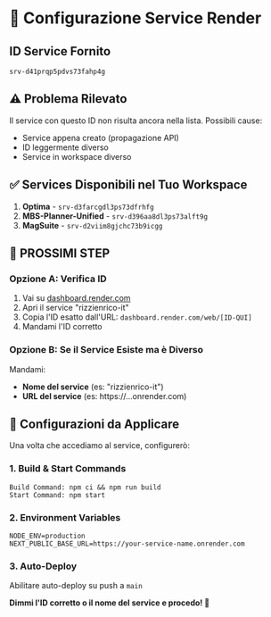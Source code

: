 # 🔧 Configurazione Service Render

## ID Service Fornito
`srv-d41prqp5pdvs73fahp4g`

## ⚠️ Problema Rilevato
Il service con questo ID non risulta ancora nella lista. Possibili cause:
- Service appena creato (propagazione API)
- ID leggermente diverso
- Service in workspace diverso

## ✅ Services Disponibili nel Tuo Workspace
1. **Optima** - `srv-d3farcgdl3ps73dfrhfg`
2. **MBS-Planner-Unified** - `srv-d396aa8dl3ps73alft9g`
3. **MagSuite** - `srv-d2viim8gjchc73b9icgg`

## 🎯 PROSSIMI STEP

### Opzione A: Verifica ID
1. Vai su [dashboard.render.com](https://dashboard.render.com)
2. Apri il service "rizzienrico-it"
3. Copia l'ID esatto dall'URL: `dashboard.render.com/web/[ID-QUI]`
4. Mandami l'ID corretto

### Opzione B: Se il Service Esiste ma è Diverso
Mandami:
- **Nome del service** (es: "rizzienrico-it")
- **URL del service** (es: https://...onrender.com)

## 🔧 Configurazioni da Applicare

Una volta che accediamo al service, configurerò:

### 1. Build & Start Commands
```
Build Command: npm ci && npm run build
Start Command: npm start
```

### 2. Environment Variables
```env
NODE_ENV=production
NEXT_PUBLIC_BASE_URL=https://your-service-name.onrender.com
```

### 3. Auto-Deploy
Abilitare auto-deploy su push a `main`

**Dimmi l'ID corretto o il nome del service e procedo! 🚀**

